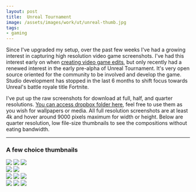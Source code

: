 ```yaml
---
layout: post
title:  Unreal Tournament
image: /assets/images/work/ut/unreal-thumb.jpg
tags:
- gaming
---
```

Since I've upgraded my setup, over the past few weeks I've had a growing interest in capturing high resolution video game screenshots. I've had this interest early on when [creating video game edits](http://slykuiper.com/call-of-duty-edits), but only recently had a renewed interest in the early pre-alpha of Unreal Tournament. It's very open source oriented for the community to be involved and develop the game. Studio development has stopped in the last 6 months to shift focus towards Unreal's battle royale title Fortnite.

I've put up the raw screenshots for download at full, half, and quarter resolutions. [You can access dropbox folder here](https://www.dropbox.com/sh/hi532ln2c39iaa5/AAAVjtKQjMeUH3xTy-vpPz0ga?dl=0), feel free to use them as you wish for wallpapers or media. All full resolution screenshots are at least 4k and hover around 9000 pixels maximum for width or height. Below are quarter resolution, low file-size thumbnails to see the compositions without eating bandwidth.

---

### A few choice thumbnails

<div class="gallery-box">
  <div class="gallery">
    <img src="https://www.dropbox.com/s/dp07ss00sgbc8ge/HighresScreenshot00000_thumb.png?raw=1">
	<img src="https://www.dropbox.com/s/173vrwlu9ikb12w/HighresScreenshot00003_thumb.png?raw=1">
	<img src="https://www.dropbox.com/s/po8enx57ov2mpg9/HighresScreenshot00009_thumb.png?raw=1">
  </div>
</div>

<div class="gallery-box">
  <div class="gallery">
    <img src="https://www.dropbox.com/s/9u5iv5qkww321ub/shot1_thumb.png?raw=1">
	<img src="https://www.dropbox.com/s/6bf8xb1ck8am0x6/shot2_thumb.png?raw=1">
  </div>
</div>

<div class="gallery-box">
  <div class="gallery">
    <img src="https://www.dropbox.com/s/arbpwe9qatnu65h/HighresScreenshot00004_thumb.png?raw=1">
	<img src="https://www.dropbox.com/s/9pfeq26qot42o47/HighresScreenshot00006_thumb.png?raw=1">
	<img src="https://www.dropbox.com/s/yk7cw7x0b4naz72/HighresScreenshot00010_thumb.png?raw=1">
  </div>
</div>

<div class="gallery-box">
  <div class="gallery">
    <img src="https://www.dropbox.com/s/qhp2rwz8s62pbtv/HighresScreenshot00008_thumb.png?raw=1">
	<img src="https://www.dropbox.com/s/gtu9ls0754vf3e8/HighresScreenshot00012_thumb.png?raw=1">
	<img src="https://www.dropbox.com/s/zx0ori7mw0zzexu/HighresScreenshot00017_thumb.png?raw=1">
  </div>
</div>
